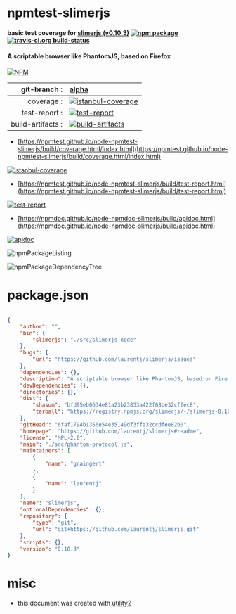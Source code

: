 # npmtest-slimerjs

#### basic test coverage for  [slimerjs (v0.10.3)](https://github.com/laurentj/slimerjs#readme)  [![npm package](https://img.shields.io/npm/v/npmtest-slimerjs.svg?style=flat-square)](https://www.npmjs.org/package/npmtest-slimerjs) [![travis-ci.org build-status](https://api.travis-ci.org/npmtest/node-npmtest-slimerjs.svg)](https://travis-ci.org/npmtest/node-npmtest-slimerjs)

#### A scriptable browser like PhantomJS, based on Firefox

[![NPM](https://nodei.co/npm/slimerjs.png?downloads=true&downloadRank=true&stars=true)](https://www.npmjs.com/package/slimerjs)

| git-branch : | [alpha](https://github.com/npmtest/node-npmtest-slimerjs/tree/alpha)|
|--:|:--|
| coverage : | [![istanbul-coverage](https://npmtest.github.io/node-npmtest-slimerjs/build/coverage.badge.svg)](https://npmtest.github.io/node-npmtest-slimerjs/build/coverage.html/index.html)|
| test-report : | [![test-report](https://npmtest.github.io/node-npmtest-slimerjs/build/test-report.badge.svg)](https://npmtest.github.io/node-npmtest-slimerjs/build/test-report.html)|
| build-artifacts : | [![build-artifacts](https://npmtest.github.io/node-npmtest-slimerjs/glyphicons_144_folder_open.png)](https://github.com/npmtest/node-npmtest-slimerjs/tree/gh-pages/build)|

- [https://npmtest.github.io/node-npmtest-slimerjs/build/coverage.html/index.html](https://npmtest.github.io/node-npmtest-slimerjs/build/coverage.html/index.html)

[![istanbul-coverage](https://npmtest.github.io/node-npmtest-slimerjs/build/screenCapture.buildCi.browser.%252Ftmp%252Fbuild%252Fcoverage.lib.html.png)](https://npmtest.github.io/node-npmtest-slimerjs/build/coverage.html/index.html)

- [https://npmtest.github.io/node-npmtest-slimerjs/build/test-report.html](https://npmtest.github.io/node-npmtest-slimerjs/build/test-report.html)

[![test-report](https://npmtest.github.io/node-npmtest-slimerjs/build/screenCapture.buildCi.browser.%252Ftmp%252Fbuild%252Ftest-report.html.png)](https://npmtest.github.io/node-npmtest-slimerjs/build/test-report.html)

- [https://npmdoc.github.io/node-npmdoc-slimerjs/build/apidoc.html](https://npmdoc.github.io/node-npmdoc-slimerjs/build/apidoc.html)

[![apidoc](https://npmdoc.github.io/node-npmdoc-slimerjs/build/screenCapture.buildCi.browser.%252Ftmp%252Fbuild%252Fapidoc.html.png)](https://npmdoc.github.io/node-npmdoc-slimerjs/build/apidoc.html)

![npmPackageListing](https://npmtest.github.io/node-npmtest-slimerjs/build/screenCapture.npmPackageListing.svg)

![npmPackageDependencyTree](https://npmtest.github.io/node-npmtest-slimerjs/build/screenCapture.npmPackageDependencyTree.svg)



# package.json

```json

{
    "author": "",
    "bin": {
        "slimerjs": "./src/slimerjs-node"
    },
    "bugs": {
        "url": "https://github.com/laurentj/slimerjs/issues"
    },
    "dependencies": {},
    "description": "A scriptable browser like PhantomJS, based on Firefox",
    "devDependencies": {},
    "directories": {},
    "dist": {
        "shasum": "bfd95eb0634e81a23b23833a422f68be32cffec8",
        "tarball": "https://registry.npmjs.org/slimerjs/-/slimerjs-0.10.3.tgz"
    },
    "gitHead": "6faf1794b1356e54e35149df3ffa32ccdfee82b0",
    "homepage": "https://github.com/laurentj/slimerjs#readme",
    "license": "MPL-2.0",
    "main": "./src/phantom-protocol.js",
    "maintainers": [
        {
            "name": "graingert"
        },
        {
            "name": "laurentj"
        }
    ],
    "name": "slimerjs",
    "optionalDependencies": {},
    "repository": {
        "type": "git",
        "url": "git+https://github.com/laurentj/slimerjs.git"
    },
    "scripts": {},
    "version": "0.10.3"
}
```



# misc
- this document was created with [utility2](https://github.com/kaizhu256/node-utility2)
